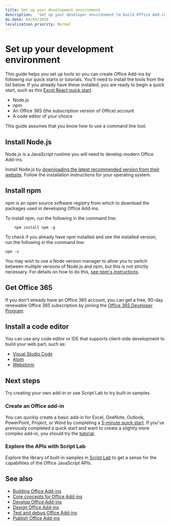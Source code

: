```yaml
---
title: Set up your development environment
description:  'Set up your developer environment to build Office Add-ins' 
ms.date: 04/03/2020
localization_priority: Normal
---
```


# Set up your development environment

This guide helps you set up tools so you can create Office Add-ins by following our quick starts or tutorials. You'll need to install the tools from the list below. If you already have these installed, you are ready to begin a quick start, such as this [Excel React quick start](../quickstarts/excel-quickstart-react.md).

- Node.js
- npm
- An Office 365 (the subscription version of Office) account
- A code editor of your choice

This guide assumes that you know how to use a command line tool. 

## Install Node.js

Node.js is a JavaScript runtime you will need to develop modern Office Add-ins.

Install Node.js by [downloading the latest recommended version from their website](https://nodejs.org). Follow the installation instructions for your operating system.

## Install npm

npm is an open source software registry from which to download the packages used in developing Office Add-ins.

To install npm, run the following in the command line:

```command&nbsp;line
    npm install npm -g
```

To check if you already have npm installed and see the installed version, run the following in the command line:

```command&nbsp;line
npm -v
```

You may wish to use a Node version manager to allow you to switch between multiple versions of Node.js and npm, but this is not strictly necessary. For details on how to do this, [see npm's instructions](https://docs.npmjs.com/downloading-and-installing-node-js-and-npm).

## Get Office 365

If you don't already have an Office 365 account, you can get a free, 90-day renewable Office 365 subscription by joining the [Office 365 Developer Program](https://developer.microsoft.com/office/dev-program).

## Install a code editor

You can use any code editor or IDE that supports client-side development to build your web part, such as:

- [Visual Studio Code](https://code.visualstudio.com/)
- [Atom](https://atom.io)
- [Webstorm](https://www.jetbrains.com/webstorm)

## Next steps

Try creating your own add-in or use Script Lab to try built-in samples.

### Create an Office add-in

You can quickly create a basic add-in for Excel, OneNote, Outlook, PowerPoint, Project, or Word by completing a [5-minute quick start](../index.md). If you've previously completed a quick start and want to create a slightly more complex add-in, you should try the [tutorial](../index.md).

### Explore the APIs with Script Lab

Explore the library of built-in samples in [Script Lab](explore-with-script-lab.md) to get a sense for the capabilities of the Office JavaScript APIs.

## See also

- [Building Office Add-ins](../overview/office-add-ins-fundamentals.md)
- [Core concepts for Office Add-ins](../overview/core-concepts-office-add-ins.md)
- [Develop Office Add-ins](../develop/develop-overview.md)
- [Design Office Add-ins](../design/add-in-design.md)
- [Test and debug Office Add-ins](../testing/test-debug-office-add-ins.md)
- [Publish Office Add-ins](../publish/publish.md)
